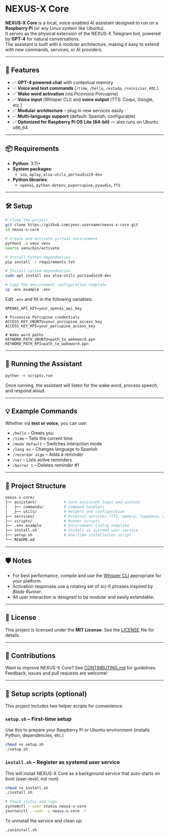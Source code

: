 # NEXUS-X Core

**NEXUS-X Core** is a local, voice-enabled AI assistant designed to run on a **Raspberry Pi** (or any Linux system like Ubuntu).  
It serves as the physical extension of the NEXUS-X Telegram bot, powered by **GPT-4** for natural conversations.  
The assistant is built with a modular architecture, making it easy to extend with new commands, services, or AI providers.

---

## 🌟 Features

- ✅ **GPT-4 powered chat** with contextual memory  
- ✅ **Voice and text commands** (`/time`, `/hello`, `/estado`, `/reiniciar`, etc.)  
- ✅ **Wake word activation** (via Picovoice Porcupine)  
- ✅ **Voice input** (Whisper CLI) and **voice output** (TTS: Coqui, Google, etc.)  
- ✅ **Modular architecture** – plug in new services easily  
- ✅ **Multi-language support** (default: Spanish, configurable)  
- ✅ **Optimized for Raspberry Pi OS Lite (64-bit)** — also runs on Ubuntu x86_64  

---

## 📦 Requirements

- **Python**: 3.11+  
- **System packages**:
  - `sox`, `aplay`, `alsa-utils`, `portaudio19-dev`
- **Python libraries**:
  - `openai`, `python-dotenv`, `pvporcupine`, `pyaudio`, `TTS`

---

## 🛠️ Setup

```bash
# Clone the project
git clone https://github.com/your-username/nexus-x-core.git
cd nexus-x-core

# Create and activate virtual environment
python3 -m venv venv
source venv/bin/activate

# Install Python dependencies
pip install -r requirements.txt

# Install system dependencies
sudo apt install sox alsa-utils portaudio19-dev

# Copy the environment configuration template
cp .env.example .env
```

Edit `.env` and fill in the following variables:

```env
OPENAI_API_KEY=your_openai_api_key

# Picovoice Porcupine credentials
ACCESS_KEY_UBUNTU=your_porcupine_access_key
ACCESS_KEY_RPI=your_porcupine_access_key

# Wake word paths
KEYWORD_PATH_UBUNTU=path_to_wakeword.ppn
KEYWORD_PATH_RPI=path_to_wakeword.ppn
```

---

## 🚀 Running the Assistant

```bash
python -m scripts.run
```

Once running, the assistant will listen for the wake word, process speech, and respond aloud.

---

## 💡 Example Commands

Whether via **text or voice**, you can use:

- `/hello` – Greets you  
- `/time` – Tells the current time  
- `/modo default` – Switches interaction mode  
- `/lang es` – Changes language to Spanish  
- `/recordar algo` – Adds a reminder  
- `/ver` – Lists active reminders  
- `/borrar 1` – Deletes reminder #1  

---

## 📁 Project Structure

```bash
nexus-x-core/
├── assistant/            # Core assistant logic and context
│   ├── commands/         # Command handlers
│   ├── utils/            # Helpers and configuration
├── services/             # External services (TTS, memory, Supabase, etc.)
├── scripts/              # Runner scripts
├── .env.example          # Environment config template
├── install.sh            # Install as systemd user service
├── setup.sh              # One-time installation script
└── README.md
```

---

## 🛡️ Notes

- For best performance, compile and use the [Whisper CLI](https://github.com/ggerganov/whisper.cpp) appropriate for your platform.  
- Activation responses use a rotating set of sci-fi phrases inspired by *Blade Runner*.  
- All user interaction is designed to be modular and easily extendable.

---

## 📄 License

This project is licensed under the **MIT License**. See the [LICENSE](./LICENSE) file for details.

---

## 🤝 Contributions

Want to improve NEXUS-X Core? See [CONTRIBUTING.md](./CONTRIBUTING.md) for guidelines. Feedback, issues and pull requests are welcome!


---

## 🔧 Setup scripts (optional)

This project includes two helper scripts for convenience:

### `setup.sh` – First-time setup
Use this to prepare your Raspberry Pi or Ubuntu environment (installs Python, dependencies, etc.)

```bash
chmod +x setup.sh
./setup.sh
```

### `install.sh` – Register as systemd user service
This will install NEXUS-X Core as a background service that auto-starts on boot (user-level, not root).

```bash
chmod +x install.sh
./install.sh

# Check status and logs
systemctl --user status nexus-x-core
journalctl --user -u nexus-x-core -f
```

To uninstall the service and clean up:

```bash
./uninstall.sh
```